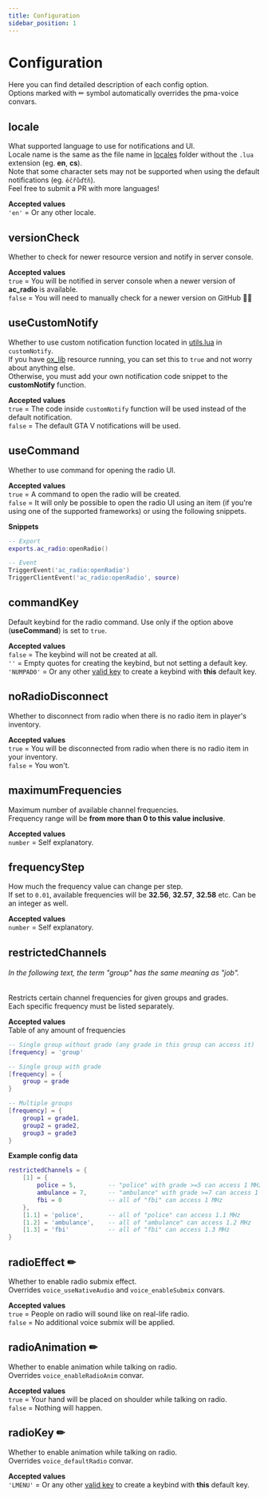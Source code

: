 ```yaml
---
title: Configuration
sidebar_position: 1
---
```


# Configuration

Here you can find detailed description of each config option.  
Options marked with ✏ symbol automatically overrides the pma-voice convars.

## locale
What supported language to use for notifications and UI.  
Locale name is the same as the file name in [locales](https://github.com/antond15/ac_radio/tree/main/locales) folder without the `.lua` extension (eg. **en**, **cs**).  
Note that some character sets may not be supported when using the default notifications (eg. `ěčřůďťň`).  
Feel free to submit a PR with more languages!

**Accepted values**  
`'en'` = Or any other locale.



## versionCheck
Whether to check for newer resource version and notify in server console.

**Accepted values**  
`true` = You will be notified in server console when a newer version of **ac_radio** is available.  
`false` = You will need to manually check for a newer version on GitHub 👎🏽



## useCustomNotify
Whether to use custom notification function located in [utils.lua](https://github.com/antond15/ac_radio/tree/main/resource/client/utils.lua) in `customNotify`.  
If you have [ox_lib](https://github.com/overextended/ox_lib) resource running, you can set this to `true` and not worry about anything else.  
Otherwise, you must add your own notification code snippet to the **customNotify** function.

**Accepted values**  
`true` = The code inside `customNotify` function will be used instead of the default notification.  
`false` = The default GTA V notifications will be used.



## useCommand
Whether to use command for opening the radio UI.

**Accepted values**  
`true` = A command to open the radio will be created.  
`false` = It will only be possible to open the radio UI using an item (if you're using one of the supported frameworks) or using the following snippets.

**Snippets**  
```lua
-- Export
exports.ac_radio:openRadio()

-- Event
TriggerEvent('ac_radio:openRadio')
TriggerClientEvent('ac_radio:openRadio', source)
```



## commandKey
Default keybind for the radio command. Use only if the option above (**useCommand**) is set to `true`.

**Accepted values**  
`false` = The keybind will not be created at all.  
`''` = Empty quotes for creating the keybind, but not setting a default key.   
`'NUMPAD0'` = Or any other [valid key](https://docs.fivem.net/docs/game-references/input-mapper-parameter-ids/keyboard) to create a keybind with **this** default key.



## noRadioDisconnect
Whether to disconnect from radio when there is no radio item in player's inventory.  

**Accepted values**  
`true` = You will be disconnected from radio when there is no radio item in your inventory.  
`false` = You won't.



## maximumFrequencies
Maximum number of available channel frequencies.  
Frequency range will be **from more than 0 to this value inclusive**.

**Accepted values**  
`number` = Self explanatory.



## frequencyStep
How much the frequency value can change per step.  
If set to `0.01`, available frequencies will be **32.56**, **32.57**, **32.58** etc. Can be an integer as well.

**Accepted values**  
`number` = Self explanatory.



## restrictedChannels
###### In the following text, the term "group" has the same meaning as "job".
Restricts certain channel frequencies for given groups and grades.  
Each specific frequency must be listed separately.

**Accepted values**  
Table of any amount of frequencies
```lua
-- Single group without grade (any grade in this group can access it)
[frequency] = 'group'

-- Single group with grade
[frequency] = {
    group = grade
}

-- Multiple groups
[frequency] = {
    group1 = grade1,
    group2 = grade2,
    group3 = grade3
}
```

**Example config data**
```lua
restrictedChannels = {
    [1] = {
        police = 5,         -- "police" with grade >=5 can access 1 MHz
        ambulance = 7,      -- "ambulance" with grade >=7 can access 1 MHz
        fbi = 0             -- all of "fbi" can access 1 MHz
    },
    [1.1] = 'police',       -- all of "police" can access 1.1 MHz
    [1.2] = 'ambulance',    -- all of "ambulance" can access 1.2 MHz
    [1.3] = 'fbi'           -- all of "fbi" can access 1.3 MHz
}
```



## radioEffect ✏
Whether to enable radio submix effect.  
Overrides `voice_useNativeAudio` and `voice_enableSubmix` convars.

**Accepted values**  
`true` = People on radio will sound like on real-life radio.  
`false` = No additional voice submix will be applied.



## radioAnimation ✏
Whether to enable animation while talking on radio.  
Overrides `voice_enableRadioAnim` convar.

**Accepted values**  
`true` = Your hand will be placed on shoulder while talking on radio.  
`false` = Nothing will happen.



## radioKey ✏
Whether to enable animation while talking on radio.  
Overrides `voice_defaultRadio` convar.

**Accepted values**  
`'LMENU'` = Or any other [valid key](https://docs.fivem.net/docs/game-references/input-mapper-parameter-ids/keyboard) to create a keybind with **this** default key.

